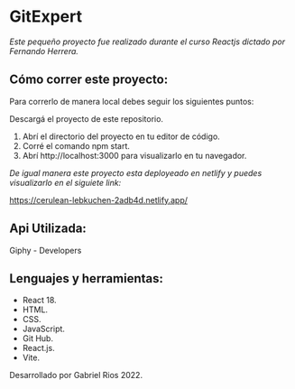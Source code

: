 # GitExpert

*Este pequeño proyecto fue realizado durante el curso Reactjs dictado por Fernando Herrera.*

## **Cómo correr este proyecto:**
Para correrlo de manera local debes seguir los siguientes puntos:

Descargá el proyecto de este repositorio.
1. Abrí el directorio del proyecto en tu editor de código.
2. Corré el comando npm start.
3. Abrí http://localhost:3000 para visualizarlo en tu navegador.


*De igual manera este proyecto esta deployeado en netlify y puedes visualizarlo en el siguiete link:*

https://cerulean-lebkuchen-2adb4d.netlify.app/


## **Api Utilizada:**

Giphy - Developers

## **Lenguajes y herramientas:**

- React 18.
- HTML.
- CSS.
- JavaScript.
- Git Hub.
- React.js.
- Vite.


Desarrollado por Gabriel Rios 2022.